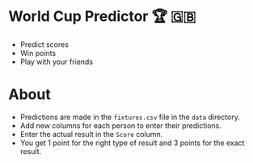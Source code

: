 # World Cup Predictor :trophy: :uk:
* Predict scores
* Win points
* Play with your friends

# About
* Predictions are made in the `fixtures.csv` file in the `data` directory.
* Add new columns for each person to enter their predictions.
* Enter the actual result in the `Score` column.
* You get 1 point for the right type of result and 3 points for the exact result.
